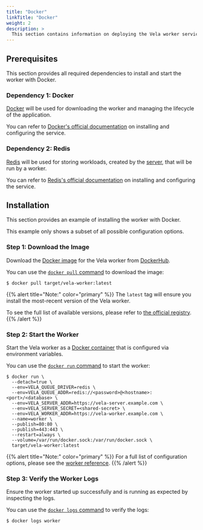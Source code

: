 ```yaml
---
title: "Docker"
linkTitle: "Docker"
weight: 2
description: >
  This section contains information on deploying the Vela worker service with Docker.
---
```


## Prerequisites

This section provides all required dependencies to install and start the worker with Docker.

### Dependency 1: Docker

[Docker](https://docs.docker.com/) will be used for downloading the worker and managing the lifecycle of the application.

You can refer to [Docker's official documentation](https://docs.docker.com/get-docker/) on installing and configuring the service.

### Dependency 2: Redis

[Redis](https://redis.io/) will be used for storing workloads, created by the [server](/docs/installation/server/), that will be run by a worker.

You can refer to [Redis's official documentation](https://redis.io/topics/quickstart/) on installing and configuring the service.

## Installation

This section provides an example of installing the worker with Docker.

This example only shows a subset of all possible configuration options.

### Step 1: Download the Image

Download the [Docker image](https://docs.docker.com/get-started/overview/#images) for the Vela worker from [DockerHub](https://hub.docker.com/).

You can use the [`docker pull` command](https://docs.docker.com/engine/reference/commandline/pull/) to download the image:

```shell
$ docker pull target/vela-worker:latest
```

{{% alert title="Note:" color="primary" %}}
The `latest` tag will ensure you install the most-recent version of the Vela worker.

To see the full list of available versions, please refer to [the official registry](https://hub.docker.com/r/target/vela-worker).
{{% /alert %}}

### Step 2: Start the Worker

Start the Vela worker as a [Docker container](https://docs.docker.com/get-started/overview/#containers) that is configured via environment variables.

You can use the [`docker run` command](https://docs.docker.com/engine/reference/commandline/run/) to start the worker:

```shell
$ docker run \
  --detach=true \
  --env=VELA_QUEUE_DRIVER=redis \
  --env=VELA_QUEUE_ADDR=redis://<password>@<hostname>:<port>/<database> \
  --env=VELA_SERVER_ADDR=https://vela-server.example.com \
  --env=VELA_SERVER_SECRET=<shared-secret> \
  --env=VELA_WORKER_ADDR=https://vela-worker.example.com \
  --name=worker \
  --publish=80:80 \
  --publish=443:443 \
  --restart=always \
  --volume=/var/run/docker.sock:/var/run/docker.sock \
  target/vela-worker:latest
```

{{% alert title="Note:" color="primary" %}}
For a full list of configuration options, please see the [worker reference](/docs/installation/worker/reference/).
{{% /alert %}}

### Step 3: Verify the Worker Logs

Ensure the worker started up successfully and is running as expected by inspecting the logs.

You can use the [`docker logs` command](https://docs.docker.com/engine/reference/commandline/logs/) to verify the logs:

```shell
$ docker logs worker
```
